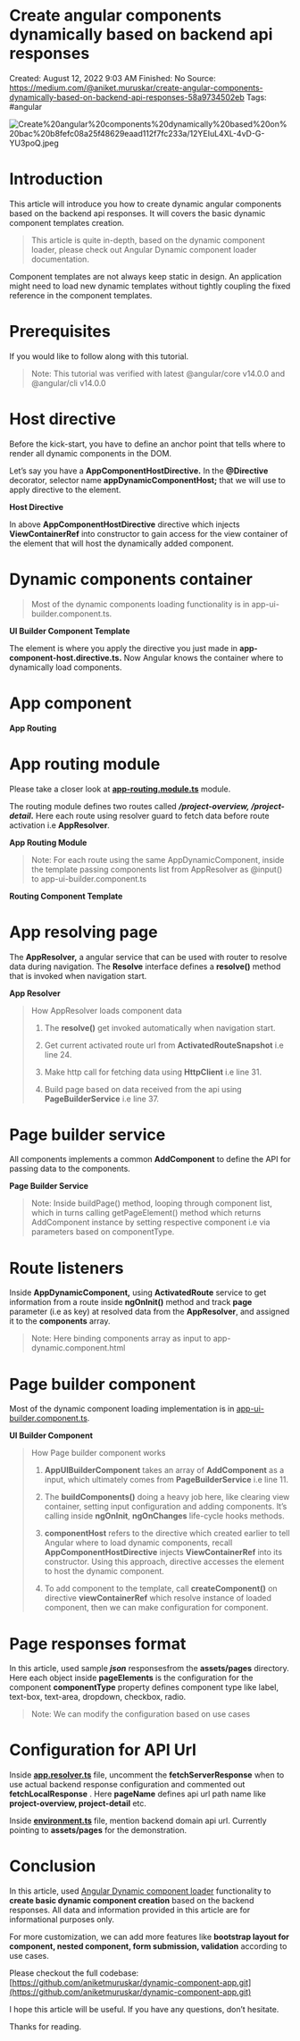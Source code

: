 # Create angular components dynamically based on backend api responses

Created: August 12, 2022 9:03 AM
Finished: No
Source: https://medium.com/@aniket.muruskar/create-angular-components-dynamically-based-on-backend-api-responses-58a9734502eb
Tags: #angular

![Create%20angular%20components%20dynamically%20based%20on%20bac%20b8fefc08a25f48629eaad112f7fc233a/12YEIuL4XL-4vD-G-YU3poQ.jpeg](Create%20angular%20components%20dynamically%20based%20on%20bac%20b8fefc08a25f48629eaad112f7fc233a/12YEIuL4XL-4vD-G-YU3poQ.jpeg)

# Introduction

This article will introduce you how to create dynamic angular components based on the backend api responses. It will covers the basic dynamic component templates creation.

> This article is quite in-depth, based on the dynamic component loader, please check out Angular Dynamic component loader documentation.
> 

Component templates are not always keep static in design. An application might need to load new dynamic templates without tightly coupling the fixed reference in the component templates.

# Prerequisites

If you would like to follow along with this tutorial.

> Note: This tutorial was verified with latest @angular/core v14.0.0 and @angular/cli v14.0.0
> 

# Host directive

Before the kick-start, you have to define an anchor point that tells where to render all dynamic components in the DOM.

Let’s say you have a **AppComponentHostDirective.** In the **@Directive** decorator, selector name **appDynamicComponentHost;** that we will use to apply directive to the element.

**Host Directive**

In above **AppComponentHostDirective** directive which injects **ViewContainerRef** into constructor to gain access for the view container of the element that will host the dynamically added component.

# **Dynamic components container**

> Most of the dynamic components loading functionality is in app-ui-builder.component.ts.
> 

**UI Builder Component Template**

The **<ng-template>** element is where you apply the directive you just made in **app-component-host.directive.ts.** Now Angular knows the container where to dynamically load components.

# App component

**App Routing**

# App routing module

Please take a closer look at **[app-routing.module.ts](https://gist.github.com/aniketmuruskar/10ce164b7094d1ad423db22ddcc8f73c)** module.

The routing module defines two routes called ***/project-overview,* */project-detail*.** Here each route using resolver guard to fetch data before route activation i.e **AppResolver**.

**App Routing Module**

> Note: For each route using the same AppDynamicComponent, inside the template passing components list from AppResolver as @input() to app-ui-builder.component.ts
> 

**Routing Component Template**

# App resolving page

The **AppResolver,** a angular service that can be used with router to resolve data during navigation. The **Resolve** interface defines a **resolve()** method that is invoked when navigation start.

**App Resolver**

> How AppResolver loads component data
> 
> 
> 1. The **resolve()** get invoked automatically when navigation start.
> 
> 2. Get current activated route url from **ActivatedRouteSnapshot** i.e line 24.
> 
> 3. Make http call for fetching data using **HttpClient** i.e line 31.
> 
> 4. Build page based on data received from the api using **PageBuilderService** i.e line 37.
> 

# Page builder service

All components implements a common **AddComponent** to define the API for passing data to the components.

**Page Builder Service**

> Note: Inside buildPage() method, looping through component list, which in turns calling getPageElement() method which returns AddComponent instance by setting respective component i.e via parameters based on componentType.
> 

# Route listeners

Inside **AppDynamicComponent,** using **ActivatedRoute** service to get information from a route inside **ngOnInit()** method and track **page** parameter (i.e as key) at resolved data from the **AppResolver**, and assigned it to the **components** array.

> Note: Here binding components array as input to app-dynamic.component.html
> 

# Page builder component

Most of the dynamic component loading implementation is in [app-ui-builder.component.ts](https://gist.github.com/aniketmuruskar/72f64af6c68a8dc4980fd6b0416f258a).

**UI Builder Component**

> How Page builder component works
> 
> 
> 1. **AppUIBuilderComponent** takes an array of **AddComponent** as a input, which ultimately comes from **PageBuilderService** i.e line 11.
> 
> 2. The **buildComponents()** doing a heavy job here, like clearing view container, setting input configuration and adding components. It’s calling inside **ngOnInit**, **ngOnChanges** life-cycle hooks methods.
> 
> 3. **componentHost** refers to the directive which created earlier to tell Angular where to load dynamic components, recall **AppComponentHostDirective** injects **ViewContainerRef** into its constructor. Using this approach, directive accesses the element to host the dynamic component.
> 
> 4. To add component to the template, call **createComponent()** on directive **viewContainerRef** which resolve instance of loaded component, then we can make configuration for component.
> 

# Page responses format

In this article, used sample ***json*** responsesfrom the **assets/pages** directory. Here each object inside **pageElements** is the configuration for the component **componentType** property defines component type like label, text-box, text-area, dropdown, checkbox, radio.

> Note: We can modify the configuration based on use cases
> 

# Configuration for API Url

Inside **[app.resolver.ts](https://gist.github.com/aniketmuruskar/4ca47ec447d971d2c4b0dd3bd599572b)** file, uncomment the **fetchServerResponse** when to use actual backend response configuration and commented out **fetchLocalResponse** . Here **pageName** defines api url path name like **project-overview, project-detail** etc.

Inside **[environment.ts](https://gist.github.com/aniketmuruskar/2c48d4670ff6be70de23554cbb1a2cda#file-environment-ts)** file, mention backend domain api url. Currently pointing to **assets/pages** for the demonstration.

# Conclusion

In this article, used [Angular Dynamic component loader](https://angular.io/guide/dynamic-component-loader) functionality to **create basic dynamic component creation** based on the backend responses. All data and information provided in this article are for informational purposes only.

For more customization, we can add more features like **bootstrap layout for component, nested component, form submission, validation** according to use cases.

Please checkout the full codebase: [https://github.com/aniketmuruskar/dynamic-component-app.git](https://github.com/aniketmuruskar/dynamic-component-app.git)

I hope this article will be useful. If you have any questions, don’t hesitate.

Thanks for reading.